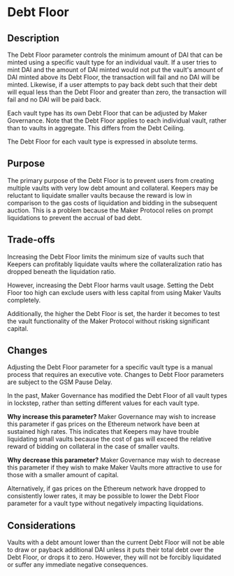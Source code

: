 # Debt Floor

## Description

The Debt Floor parameter controls the minimum amount of DAI that can be minted using a specific vault type for an individual vault. If a user tries to mint DAI and the amount of DAI minted would not put the vault's amount of DAI minted above its Debt Floor, the transaction will fail and no DAI will be minted. Likewise, if a user attempts to pay back debt such that their debt will equal less than the Debt Floor and greater than zero, the transaction will fail and no DAI will be paid back.

Each vault type has its own Debt Floor that can be adjusted by Maker Governance. Note that the Debt Floor applies to each individual vault, rather than to vaults in aggregate. This differs from the Debt Ceiling.

The Debt Floor for each vault type is expressed in absolute terms.

## Purpose

The primary purpose of the Debt Floor is to prevent users from creating multiple vaults with very low debt amount and collateral. Keepers may be reluctant to liquidate smaller vaults because the reward is low in comparison to the gas costs of liquidation and bidding in the subsequent auction. This is a problem because the Maker Protocol relies on prompt liquidations to prevent the accrual of bad debt.

## Trade-offs

Increasing the Debt Floor limits the minimum size of vaults such that Keepers can profitably liquidate vaults where the collateralization ratio has dropped beneath the liquidation ratio.

However, increasing the Debt Floor harms vault usage. Setting the Debt Floor too high can exclude users with less capital from using Maker Vaults completely.

Additionally, the higher the Debt Floor is set, the harder it becomes to test the vault functionality of the Maker Protocol without risking significant capital.

## Changes

Adjusting the Debt Floor parameter for a specific vault type is a manual process that requires an executive vote. Changes to Debt Floor parameters are subject to the GSM Pause Delay.

In the past, Maker Governance has modified the Debt Floor of all vault types in lockstep, rather than setting different values for each vault type.

**Why increase this parameter?**
Maker Governance may wish to increase this parameter if gas prices on the Ethereum network have been at sustained high rates. This indicates that Keepers may have trouble liquidating small vaults because the cost of gas will exceed the relative reward of bidding on collateral in the case of smaller vaults.

**Why decrease this parameter?**
Maker Governance may wish to decrease this parameter if they wish to make Maker Vaults more attractive to use for those with a smaller amount of capital.

Alternatively, if gas prices on the Ethereum network have dropped to consistently lower rates, it may be possible to lower the Debt Floor parameter for a vault type without negatively impacting liquidations.

## Considerations

Vaults with a debt amount lower than the current Debt Floor will not be able to draw or payback additional DAI unless it puts their total debt over the Debt Floor, or drops it to zero. However, they will not be forcibly liquidated or suffer any immediate negative consequences.
